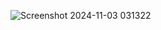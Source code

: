 ![Screenshot 2024-11-03 031322](https://github.com/user-attachments/assets/c76da0fe-2229-4b0c-899f-276dece7aa1a)
